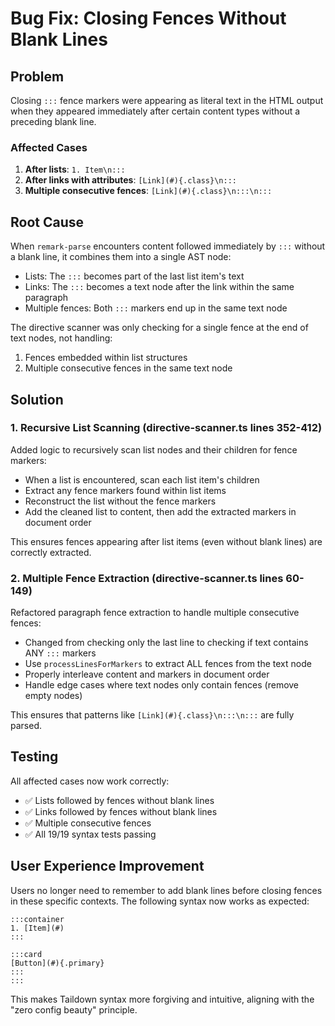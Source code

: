# Bug Fix: Closing Fences Without Blank Lines

## Problem
Closing `:::` fence markers were appearing as literal text in the HTML output when they appeared immediately after certain content types without a preceding blank line.

### Affected Cases
1. **After lists**: `1. Item\n:::`
2. **After links with attributes**: `[Link](#){.class}\n:::`
3. **Multiple consecutive fences**: `[Link](#){.class}\n:::\n:::`

## Root Cause
When `remark-parse` encounters content followed immediately by `:::` without a blank line, it combines them into a single AST node:
- Lists: The `:::` becomes part of the last list item's text
- Links: The `:::` becomes a text node after the link within the same paragraph
- Multiple fences: Both `:::` markers end up in the same text node

The directive scanner was only checking for a single fence at the end of text nodes, not handling:
1. Fences embedded within list structures
2. Multiple consecutive fences in the same text node

## Solution

### 1. Recursive List Scanning (directive-scanner.ts lines 352-412)
Added logic to recursively scan list nodes and their children for fence markers:
- When a list is encountered, scan each list item's children
- Extract any fence markers found within list items
- Reconstruct the list without the fence markers
- Add the cleaned list to content, then add the extracted markers in document order

This ensures fences appearing after list items (even without blank lines) are correctly extracted.

### 2. Multiple Fence Extraction (directive-scanner.ts lines 60-149)
Refactored paragraph fence extraction to handle multiple consecutive fences:
- Changed from checking only the last line to checking if text contains ANY `:::` markers
- Use `processLinesForMarkers` to extract ALL fences from the text node
- Properly interleave content and markers in document order
- Handle edge cases where text nodes only contain fences (remove empty nodes)

This ensures that patterns like `[Link](#){.class}\n:::\n:::` are fully parsed.

## Testing
All affected cases now work correctly:
- ✅ Lists followed by fences without blank lines
- ✅ Links followed by fences without blank lines
- ✅ Multiple consecutive fences
- ✅ All 19/19 syntax tests passing

## User Experience Improvement
Users no longer need to remember to add blank lines before closing fences in these specific contexts. The following syntax now works as expected:

```taildown
:::container
1. [Item](#)
:::

:::card
[Button](#){.primary}
:::
:::
```

This makes Taildown syntax more forgiving and intuitive, aligning with the "zero config beauty" principle.

